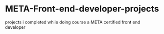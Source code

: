 # META-Front-end-developer-projects
projects i completed while doing course a META certified front end developer
